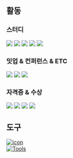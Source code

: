 
<h2 align="left">활동</h2>
<h3 align="left">스터디</h3>
<p align="left"> 
  <img src="https://img.shields.io/badge/OpenSecureLab-2018-blue"/>
  <img src="https://img.shields.io/badge/SUA-2018-blue"/>
  <img src="https://img.shields.io/badge/Tips-2019-brightgreen"/>
  <img src="https://img.shields.io/badge/K--Shield%20Jr-3rd-blue"/>
  <img src="https://img.shields.io/badge/Hanium-2020-brightgreen"/>
</p>

<h3 align="left">밋업 & 컨퍼런스 & ETC</h3>
<p align="left"> 
  <img src="https://img.shields.io/badge/AWSKRUG-blue"/>
  <img src="https://img.shields.io/badge/NHN Forward-brightgreen"/>
  <img src="https://img.shields.io/badge/정보보호 올림피아드 문제출제-2019-red"/>
</p>
<h3 align="left">자격증 & 수상</h3>
<p align="left"> 
  <img src="https://img.shields.io/badge/정보 처리 기사-2022-blue"/>
  <img src="https://img.shields.io/badge/한국인터넷진흥원 인증서-2019-red"/>
  <img src="https://img.shields.io/badge/네트워크 관리사 2급-2019-brightgreen"/>
  <img src="https://img.shields.io/badge/서울 호서 전문학교 해킹대회 대상 수상-2018-purple"/>
</p>

<h2 align="left">도구</h2>

[![icon](https://skillicons.dev/icons?i=java,py,cs,js,spring,kotlin,swift,vue)](https://skillicons.dev)</br>
[![Tools](https://skillicons.dev/icons?i=git,docker,aws,githubactions,mysql,prometheus,redis,grafana)](https://skillicons.dev)

<!-- 
<p>
  <img src="https://github-readme-stats.vercel.app/api?username=k4keye&hide=stars&show_icons=true&theme=Showingicons"/>
</p>
 -->
